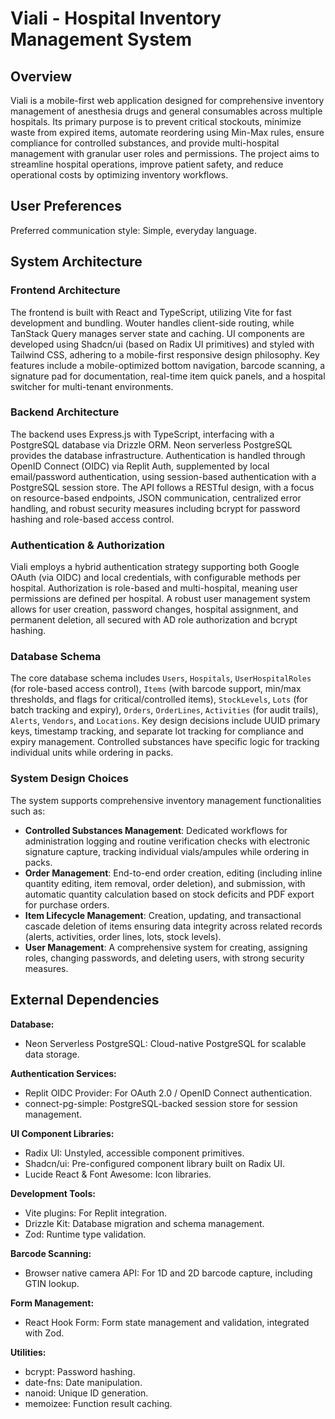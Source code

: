 # Viali - Hospital Inventory Management System

## Overview

Viali is a mobile-first web application designed for comprehensive inventory management of anesthesia drugs and general consumables across multiple hospitals. Its primary purpose is to prevent critical stockouts, minimize waste from expired items, automate reordering using Min-Max rules, ensure compliance for controlled substances, and provide multi-hospital management with granular user roles and permissions. The project aims to streamline hospital operations, improve patient safety, and reduce operational costs by optimizing inventory workflows.

## User Preferences

Preferred communication style: Simple, everyday language.

## System Architecture

### Frontend Architecture

The frontend is built with React and TypeScript, utilizing Vite for fast development and bundling. Wouter handles client-side routing, while TanStack Query manages server state and caching. UI components are developed using Shadcn/ui (based on Radix UI primitives) and styled with Tailwind CSS, adhering to a mobile-first responsive design philosophy. Key features include a mobile-optimized bottom navigation, barcode scanning, a signature pad for documentation, real-time item quick panels, and a hospital switcher for multi-tenant environments.

### Backend Architecture

The backend uses Express.js with TypeScript, interfacing with a PostgreSQL database via Drizzle ORM. Neon serverless PostgreSQL provides the database infrastructure. Authentication is handled through OpenID Connect (OIDC) via Replit Auth, supplemented by local email/password authentication, using session-based authentication with a PostgreSQL session store. The API follows a RESTful design, with a focus on resource-based endpoints, JSON communication, centralized error handling, and robust security measures including bcrypt for password hashing and role-based access control.

### Authentication & Authorization

Viali employs a hybrid authentication strategy supporting both Google OAuth (via OIDC) and local credentials, with configurable methods per hospital. Authorization is role-based and multi-hospital, meaning user permissions are defined per hospital. A robust user management system allows for user creation, password changes, hospital assignment, and permanent deletion, all secured with AD role authorization and bcrypt hashing.

### Database Schema

The core database schema includes `Users`, `Hospitals`, `UserHospitalRoles` (for role-based access control), `Items` (with barcode support, min/max thresholds, and flags for critical/controlled items), `StockLevels`, `Lots` (for batch tracking and expiry), `Orders`, `OrderLines`, `Activities` (for audit trails), `Alerts`, `Vendors`, and `Locations`. Key design decisions include UUID primary keys, timestamp tracking, and separate lot tracking for compliance and expiry management. Controlled substances have specific logic for tracking individual units while ordering in packs.

### System Design Choices

The system supports comprehensive inventory management functionalities such as:
- **Controlled Substances Management**: Dedicated workflows for administration logging and routine verification checks with electronic signature capture, tracking individual vials/ampules while ordering in packs.
- **Order Management**: End-to-end order creation, editing (including inline quantity editing, item removal, order deletion), and submission, with automatic quantity calculation based on stock deficits and PDF export for purchase orders.
- **Item Lifecycle Management**: Creation, updating, and transactional cascade deletion of items ensuring data integrity across related records (alerts, activities, order lines, lots, stock levels).
- **User Management**: A comprehensive system for creating, assigning roles, changing passwords, and deleting users, with strong security measures.

## External Dependencies

**Database:**
- Neon Serverless PostgreSQL: Cloud-native PostgreSQL for scalable data storage.

**Authentication Services:**
- Replit OIDC Provider: For OAuth 2.0 / OpenID Connect authentication.
- connect-pg-simple: PostgreSQL-backed session store for session management.

**UI Component Libraries:**
- Radix UI: Unstyled, accessible component primitives.
- Shadcn/ui: Pre-configured component library built on Radix UI.
- Lucide React & Font Awesome: Icon libraries.

**Development Tools:**
- Vite plugins: For Replit integration.
- Drizzle Kit: Database migration and schema management.
- Zod: Runtime type validation.

**Barcode Scanning:**
- Browser native camera API: For 1D and 2D barcode capture, including GTIN lookup.

**Form Management:**
- React Hook Form: Form state management and validation, integrated with Zod.

**Utilities:**
- bcrypt: Password hashing.
- date-fns: Date manipulation.
- nanoid: Unique ID generation.
- memoizee: Function result caching.
